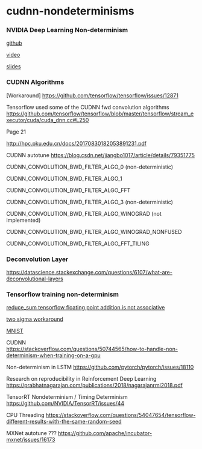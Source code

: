 # cudnn-nondeterminisms


### NVIDIA Deep Learning Non-determinism

[github](https://github.com/NVIDIA/tensorflow-determinism)

[video](https://www.youtube.com/watch?v=TB07_mUMt0U)

[slides](https://developer.download.nvidia.com/video/gputechconf/gtc/2019/presentation/s9911-determinism-in-deep-learning.pdf)



### CUDNN Algorithms 

[Workaround] https://github.com/tensorflow/tensorflow/issues/12871

Tensorflow used some of the CUDNN fwd convolution algorithms 
https://github.com/tensorflow/tensorflow/blob/master/tensorflow/stream_executor/cuda/cuda_dnn.cc#L250

Page 21 

http://hpc.pku.edu.cn/docs/20170830182053891231.pdf

CUDNN autotune
https://blog.csdn.net/jiangbo1017/article/details/79351775


CUDNN_CONVOLUTION_BWD_FILTER_ALGO_0 (non-deterministic)

CUDNN_CONVOLUTION_BWD_FILTER_ALGO_1

CUDNN_CONVOLUTION_BWD_FILTER_ALGO_FFT

CUDNN_CONVOLUTION_BWD_FILTER_ALGO_3 (non-deterministic)

CUDNN_CONVOLUTION_BWD_FILTER_ALGO_WINOGRAD (not implemented)

CUDNN_CONVOLUTION_BWD_FILTER_ALGO_WINOGRAD_NONFUSED

CUDNN_CONVOLUTION_BWD_FILTER_ALGO_FFT_TILING


### Deconvolution Layer 

https://datascience.stackexchange.com/questions/6107/what-are-deconvolutional-layers

### Tensorflow training non-determinism

[reduce_sum tensorflow floating point addition is not associative](https://jkschin.com/2017/06/30/non-determinism.html)

[two sigma workaround](https://www.twosigma.com/insights/article/a-workaround-for-non-determinism-in-tensorflow/)

[MNIST](https://gist.github.com/anonymous/d277be86320a0a3d47c2f141881c9a1a)





CUDNN  
https://stackoverflow.com/questions/50744565/how-to-handle-non-determinism-when-training-on-a-gpu



Non-determinism in LSTM 
https://github.com/pytorch/pytorch/issues/18110

Research on reproducibility in Reinforcement Deep Learning
https://prabhatnagarajan.com/publications/2018/nagarajanrml2018.pdf



TensorRT Nondeterminism / Timing Determinism
https://github.com/NVIDIA/TensorRT/issues/44


CPU Threading
https://stackoverflow.com/questions/54047654/tensorflow-different-results-with-the-same-random-seed



MXNet autotune ???
https://github.com/apache/incubator-mxnet/issues/16173





